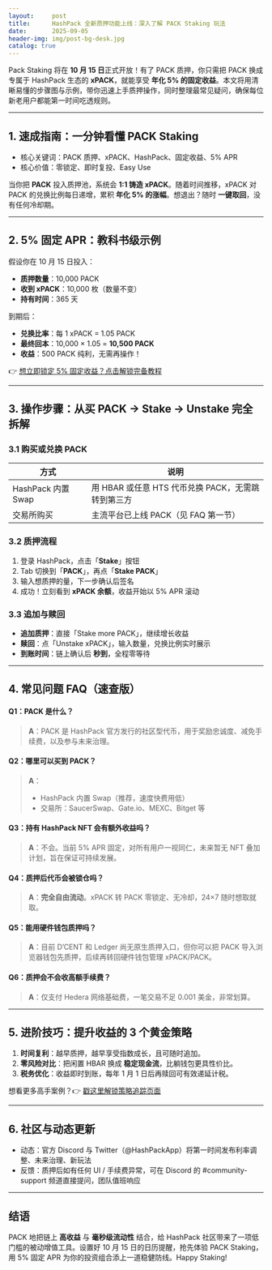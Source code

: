 ```yaml
---
layout:     post
title:      HashPack 全新质押功能上线：深入了解 PACK Staking 玩法
date:       2025-09-05
header-img: img/post-bg-desk.jpg
catalog: true
---
```


Pack Staking 将在 **10 月 15 日**正式开放！有了 PACK 质押，你只需把 PACK 换成专属于 HashPack 生态的 **xPACK**，就能享受 **年化 5% 的固定收益**。本文将用清晰易懂的步骤图与示例，带你迅速上手质押操作，同时整理最常见疑问，确保每位新老用户都能第一时间吃透规则。

---

## 1. 速成指南：一分钟看懂 PACK Staking

- 核心关键词：PACK 质押、xPACK、HashPack、固定收益、5% APR  
- 核心价值：零锁定、即时复投、Easy Use

当你把 **PACK** 投入质押池，系统会 **1:1 铸造 xPACK**。随着时间推移，xPACK 对 PACK 的兑换比例每日递增，累积 **年化 5% 的涨幅**。想退出？随时 **一键取回**，没有任何冷却期。

---

## 2. 5% 固定 APR：教科书级示例

假设你在 10 月 15 日投入：

- **质押数量**：10,000 PACK  
- **收到 xPACK**：10,000 枚（数量不变）  
- **持有时间**：365 天  

到期后：

- **兑换比率**：每 1 xPACK = 1.05 PACK  
- **最终回本**：10,000 × 1.05 = **10,500 PACK**  
- **收益**：500 PACK 纯利，无需再操作！

👉 [想立即锁定 5% 固定收益？点击解锁完备教程](https://okxdog.com/)

---

## 3. 操作步骤：从买 PACK → Stake → Unstake 完全拆解

### 3.1 购买或兑换 PACK

| 方式 | 说明 |
| --- | --- |
| HashPack 内置 Swap | 用 HBAR 或任意 HTS 代币兑换 PACK，无需跳转到第三方 |
| 交易所购买 | 主流平台已上线 PACK（见 FAQ 第一节） |

### 3.2 质押流程

1. 登录 HashPack，点击「**Stake**」按钮  
2. Tab 切换到「**PACK**」，再点「**Stake PACK**」  
3. 输入想质押的量，下一步确认后签名  
4. 成功！立刻看到 **xPACK 余额**，收益开始以 5% APR 滚动

### 3.3 追加与赎回

- **追加质押**：直接「Stake more PACK」，继续增长收益
- **赎回**：点「Unstake xPACK」，输入数量，兑换比例实时展示  
- **到账时间**：链上确认后 **秒到**，全程零等待

---

## 4. 常见问题 FAQ（速查版）

#### Q1：PACK 是什么？
> **A**：PACK 是 HashPack 官方发行的社区型代币，用于奖励忠诚度、减免手续费，以及参与未来治理。

#### Q2：哪里可以买到 PACK？
> **A**：  
> - HashPack 内置 Swap（推荐，速度快费用低）  
> - 交易所：SaucerSwap、Gate.io、MEXC、Bitget 等

#### Q3：持有 HashPack NFT 会有额外收益吗？
> **A**：不会。当前 5% APR 固定，对所有用户一视同仁，未来暂无 NFT 叠加计划，旨在保证可持续发展。

#### Q4：质押后代币会被锁仓吗？
> **A**：**完全自由流动**。xPACK 转 PACK 零锁定、无冷却，24×7 随时想取就取。

#### Q5：能用硬件钱包质押吗？
> **A**：目前 D’CENT 和 Ledger 尚无原生质押入口，但你可以把 PACK 导入浏览器钱包先质押，后续再转回硬件钱包管理 xPACK/PACK。

#### Q6：质押会不会收高额手续费？
> **A**：仅支付 Hedera 网络基础费，一笔交易不足 0.001 美金，非常划算。

---

## 5. 进阶技巧：提升收益的 3 个黄金策略

1. **时间复利**：越早质押，越早享受指数成长，且可随时追加。  
2. **零风险对比**：把闲置 HBAR 换成 **稳定现金流**，比躺钱包更具性价比。  
3. **税务优化**：收益即时到账，每年 1 月 1 日后再赎回可有效递延计税。

想看更多高手案例？👉 [戳这里解锁策略追踪页面](https://okxdog.com/)

---

## 6. 社区与动态更新

- 动态：官方 Discord 与 Twitter（@HashPackApp）将第一时间发布利率调整、未来治理、新玩法
- 反馈：质押后如有任何 UI / 手续费异常，可在 Discord 的 #community-support 频道直接提问，团队值班响应

---

## 结语

PACK 地把链上 **高收益** 与 **毫秒级流动性** 结合，给 HashPack 社区带来了一项低门槛的被动增值工具。设置好 10 月 15 日的日历提醒，抢先体验 PACK Staking，用 5% 固定 APR 为你的投资组合添上一道稳健防线。Happy Staking!